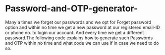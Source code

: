 # Password-and-OTP-generator-
Many a times we forget our passwords and we opt for Forget password option and within no time we get a new password at our registered email-ID or phone no. to login our account. And every time we get a different password.The following code explains how to generate such Passwords and OTP within no time and what code we can use if in case we need to do so.  
